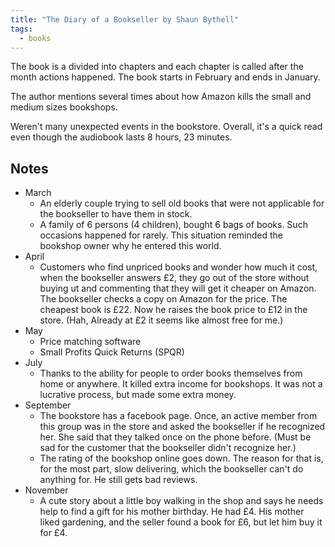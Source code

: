 ```yaml
---
title: "The Diary of a Bookseller by Shaun Bythell"
tags:
  - books
---
```



The book is a divided into chapters and each chapter is called after the month actions happened. The book starts in February and ends in January.

The author mentions several times about how Amazon kills the small and medium sizes bookshops.

Weren't many unexpected events in the bookstore. Overall, it's a quick read even though the audiobook lasts 8 hours, 23 minutes.

## Notes

* March
	* An elderly couple trying to sell old books that were not applicable for the bookseller to have them in stock.
	* A family of 6 persons (4 children), bought 6 bags of books. Such occasions happened for rarely. This situation reminded the bookshop owner why he entered this world.
* April
	* Customers who find unpriced books and wonder how much it cost, when the bookseller answers £2, they go out of the store without buying ut and commenting that they will get it cheaper on Amazon. The bookseller checks a copy on Amazon for the price. The cheapest book is £22. Now he raises the book price to £12 in the store. (Hah, Already at £2 it seems like almost free for me.)
* May
	* Price matching software
	* Small Profits Quick Returns (SPQR)
* July
	* Thanks to the ability for people to order books themselves from home or anywhere. It killed extra income for bookshops. It was not a lucrative process, but made some extra money.
* September
	* The bookstore has a facebook page. Once, an active member from this group was in the store and asked the bookseller if he recognized her. She said that they talked once on the phone before. (Must be sad for the customer that the bookseller didn't recognize her.)
	* The rating of the bookshop online goes down. The reason for that is, for the most part, slow delivering, which the bookseller can't do anything for. He still gets bad reviews.
* November
	* A cute story about a little boy walking in the shop and says he needs help to find a gift for his mother birthday. He had £4. His mother liked gardening, and the seller found a book for £6, but let him buy it for £4.

